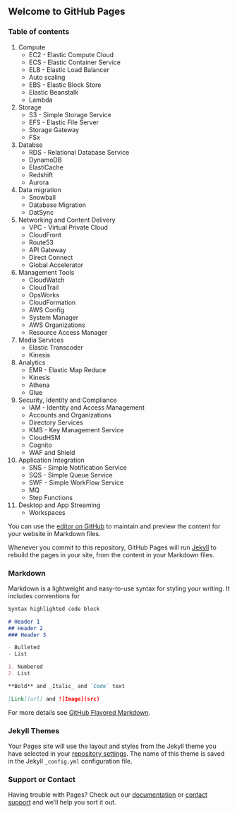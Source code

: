 ## Welcome to GitHub Pages

### Table of contents
1. Compute
    - EC2 - Elastic Compute Cloud
    - ECS - Elastic Container Service
    - ELB - Elastic Load Balancer
    - Auto scaling
    - EBS - Elastic Block Store
    - Elastic Beanstalk  
    - Lambda
2. Storage
    - S3 - Simple Storage Service
    - EFS - Elastic File Server
    - Storage Gateway
    - FSx
3. Databse
    - RDS - Relational Database Service
    - DynamoDB
    - ElastiCache
    - Redshift
    - Aurora
4. Data migration
    - Snowball
    - Database Migration
    - DatSync
5. Networking and Content Delivery
    - VPC - Virtual Private Cloud
    - CloudFront
    - Route53
    - API Gateway
    - Direct Connect
    - Global Accelerator
6. Management Tools
    - CloudWatch
    - CloudTrail
    - OpsWorks
    - CloudFormation
    - AWS Config
    - System Manager
    - AWS Organizations
    - Resource Access Manager
7. Media Services
    - Elastic Transcoder
    - Kinesis
8. Analytics
    - EMR - Elastic Map Reduce
    - Kinesis
    - Athena
    - Glue
9. Security, Identity and Compliance
    - IAM - Identity and Access Management
    - Accounts and Organizations
    - Directory Services
    - KMS - Key Management Service
    - CloudHSM
    - Cognito
    - WAF and Shield 
10. Application Integration
    - SNS - Simple Notification Service
    - SQS - Simple Queue Service
    - SWF - Simple WorkFlow Service
    - MQ
    - Step Functions
11. Desktop and App Streaming
    - Workspaces

You can use the [editor on GitHub](https://github.com/abidfs/aws-notes/edit/main/docs/index.md) to maintain and preview the content for your website in Markdown files.

Whenever you commit to this repository, GitHub Pages will run [Jekyll](https://jekyllrb.com/) to rebuild the pages in your site, from the content in your Markdown files.

### Markdown

Markdown is a lightweight and easy-to-use syntax for styling your writing. It includes conventions for

```markdown
Syntax highlighted code block

# Header 1
## Header 2
### Header 3

- Bulleted
- List

1. Numbered
2. List

**Bold** and _Italic_ and `Code` text

[Link](url) and ![Image](src)
```

For more details see [GitHub Flavored Markdown](https://guides.github.com/features/mastering-markdown/).

### Jekyll Themes

Your Pages site will use the layout and styles from the Jekyll theme you have selected in your [repository settings](https://github.com/abidfs/aws-notes/settings). The name of this theme is saved in the Jekyll `_config.yml` configuration file.

### Support or Contact

Having trouble with Pages? Check out our [documentation](https://docs.github.com/categories/github-pages-basics/) or [contact support](https://github.com/contact) and we’ll help you sort it out.
